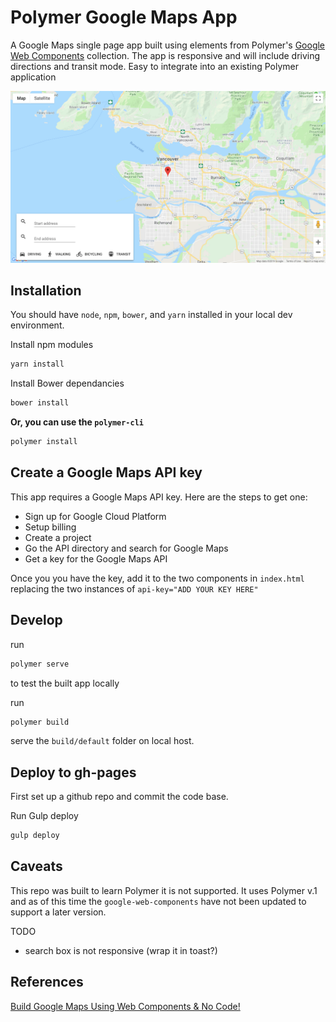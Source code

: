 # Polymer Google Maps App

A Google Maps single page app built using elements from Polymer's [Google Web Components](https://elements.polymer-project.org/browse?package=google-web-components) collection. The app is responsive and will include driving directions and transit mode. Easy to integrate into an existing Polymer application



![App Screenshot](screenshot.png)



## Installation

You should have `node`, `npm`, `bower`, and `yarn` installed in your local dev environment.

Install npm modules

```bash
yarn install
```

Install Bower dependancies

```bash
bower install
```

**Or, you can use the `polymer-cli`**

```bash
polymer install
```



## Create a Google Maps API key

This app requires a Google Maps API key.  Here are the steps to get one:

- Sign up for Google Cloud Platform
- Setup billing
- Create a project
- Go the API directory and search for Google Maps
- Get a key for the Google Maps API

Once you you have the key, add it to the two components in `index.html` replacing the two instances of `api-key="ADD YOUR KEY HERE"`



## Develop

run 

```bash
polymer serve
```

to test the built app locally

run

```bash
polymer build
```

serve the `build/default` folder on local host.




## Deploy to gh-pages

First set up a github repo and commit the code base.

Run Gulp deploy

```bash
gulp deploy
```



## Caveats

This repo was built to learn Polymer it is not supported. It uses Polymer v.1 and as of this time the `google-web-components` have not been updated to support a later version.

TODO

- search box is not responsive (wrap it in toast?)


## References

[Build Google Maps Using Web Components & No Code!](https://codelabs.developers.google.com/codelabs/polymer-maps/index.html?index=..%2F..%2Findex#0)


